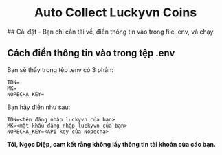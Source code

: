 <h1 align="center">Auto Collect Luckyvn Coins</h1>
## Cài đặt
- Bạn chỉ cần tải về, điền thông tin vào trong file .env, và chạy.

## Cách điền thông tin vào trong tệp .env
Bạn sẽ thấy trong tệp .env có 3 phần:
```env
TDN=
MK=
NOPECHA_KEY=
```
Bạn hãy điền như sau:
```env
TDN=<tên đăng nhập luckyvn của bạn>
MK=<mật khẩu đăng nhập luckyvn của bạn>
NOPECHA_KEY=<API key của Nopecha>
```
**Tôi, Ngọc Diệp, cam kết rằng không lấy thông tin tài khoản của các bạn.**
